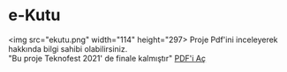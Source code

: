 # e-Kutu
<img src="ekutu.png" width="114" height="297>
Proje Pdf'ini inceleyerek hakkında bilgi sahibi olabilirsiniz. <br>
"Bu proje Teknofest 2021' de finale kalmıştır"
<a href="ekutu.pdf">PDF'i Aç </a>
